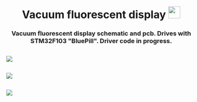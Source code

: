 <h1 align="center">Vacuum fluorescent display
<img src="https://github.com/blackcater/blackcater/raw/main/images/Hi.gif" height="32"/></h1>
<h3 align="center">Vacuum fluorescent display schematic and pcb. Drives with STM32F103 "BluePill". Driver code in progress.</h3>
<h2><img align="center" src = "./SCH1.png"</h2>
<h2><img src = "./SCH2.png"</h2>
<h2><img src = "./PCB.png"</h2>

